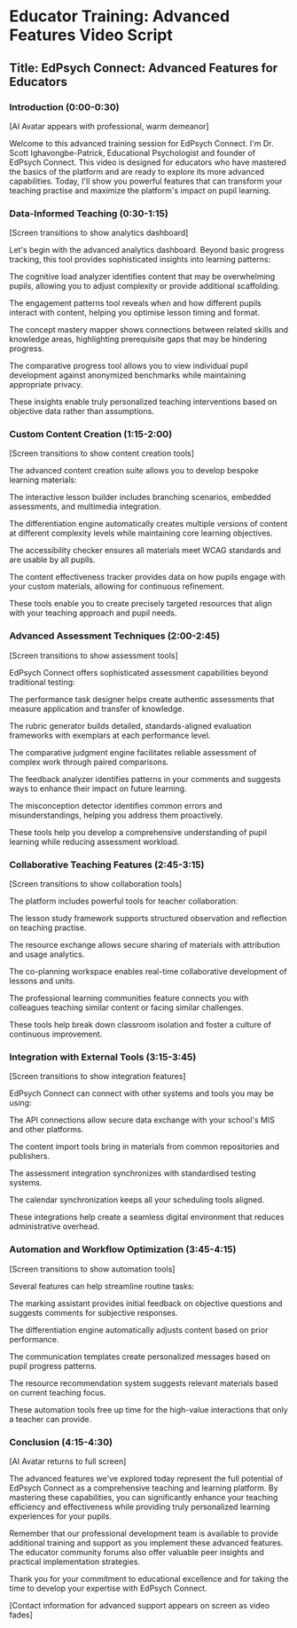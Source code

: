 # Educator Training: Advanced Features Video Script

## Title: EdPsych Connect: Advanced Features for Educators

### Introduction (0:00-0:30)
[AI Avatar appears with professional, warm demeanor]

Welcome to this advanced training session for EdPsych Connect. I'm Dr. Scott Ighavongbe-Patrick, Educational Psychologist and founder of EdPsych Connect. This video is designed for educators who have mastered the basics of the platform and are ready to explore its more advanced capabilities. Today, I'll show you powerful features that can transform your teaching practise and maximize the platform's impact on pupil learning.

### Data-Informed Teaching (0:30-1:15)
[Screen transitions to show analytics dashboard]

Let's begin with the advanced analytics dashboard. Beyond basic progress tracking, this tool provides sophisticated insights into learning patterns:

The cognitive load analyzer identifies content that may be overwhelming pupils, allowing you to adjust complexity or provide additional scaffolding.

The engagement patterns tool reveals when and how different pupils interact with content, helping you optimise lesson timing and format.

The concept mastery mapper shows connections between related skills and knowledge areas, highlighting prerequisite gaps that may be hindering progress.

The comparative progress tool allows you to view individual pupil development against anonymized benchmarks while maintaining appropriate privacy.

These insights enable truly personalized teaching interventions based on objective data rather than assumptions.

### Custom Content Creation (1:15-2:00)
[Screen transitions to show content creation tools]

The advanced content creation suite allows you to develop bespoke learning materials:

The interactive lesson builder includes branching scenarios, embedded assessments, and multimedia integration.

The differentiation engine automatically creates multiple versions of content at different complexity levels while maintaining core learning objectives.

The accessibility checker ensures all materials meet WCAG standards and are usable by all pupils.

The content effectiveness tracker provides data on how pupils engage with your custom materials, allowing for continuous refinement.

These tools enable you to create precisely targeted resources that align with your teaching approach and pupil needs.

### Advanced Assessment Techniques (2:00-2:45)
[Screen transitions to show assessment tools]

EdPsych Connect offers sophisticated assessment capabilities beyond traditional testing:

The performance task designer helps create authentic assessments that measure application and transfer of knowledge.

The rubric generator builds detailed, standards-aligned evaluation frameworks with exemplars at each performance level.

The comparative judgment engine facilitates reliable assessment of complex work through paired comparisons.

The feedback analyzer identifies patterns in your comments and suggests ways to enhance their impact on future learning.

The misconception detector identifies common errors and misunderstandings, helping you address them proactively.

These tools help you develop a comprehensive understanding of pupil learning while reducing assessment workload.

### Collaborative Teaching Features (2:45-3:15)
[Screen transitions to show collaboration tools]

The platform includes powerful tools for teacher collaboration:

The lesson study framework supports structured observation and reflection on teaching practise.

The resource exchange allows secure sharing of materials with attribution and usage analytics.

The co-planning workspace enables real-time collaborative development of lessons and units.

The professional learning communities feature connects you with colleagues teaching similar content or facing similar challenges.

These tools help break down classroom isolation and foster a culture of continuous improvement.

### Integration with External Tools (3:15-3:45)
[Screen transitions to show integration features]

EdPsych Connect can connect with other systems and tools you may be using:

The API connections allow secure data exchange with your school's MIS and other platforms.

The content import tools bring in materials from common repositories and publishers.

The assessment integration synchronizes with standardised testing systems.

The calendar synchronization keeps all your scheduling tools aligned.

These integrations help create a seamless digital environment that reduces administrative overhead.

### Automation and Workflow Optimization (3:45-4:15)
[Screen transitions to show automation tools]

Several features can help streamline routine tasks:

The marking assistant provides initial feedback on objective questions and suggests comments for subjective responses.

The differentiation engine automatically adjusts content based on prior performance.

The communication templates create personalized messages based on pupil progress patterns.

The resource recommendation system suggests relevant materials based on current teaching focus.

These automation tools free up time for the high-value interactions that only a teacher can provide.

### Conclusion (4:15-4:30)
[AI Avatar returns to full screen]

The advanced features we've explored today represent the full potential of EdPsych Connect as a comprehensive teaching and learning platform. By mastering these capabilities, you can significantly enhance your teaching efficiency and effectiveness while providing truly personalized learning experiences for your pupils.

Remember that our professional development team is available to provide additional training and support as you implement these advanced features. The educator community forums also offer valuable peer insights and practical implementation strategies.

Thank you for your commitment to educational excellence and for taking the time to develop your expertise with EdPsych Connect.

[Contact information for advanced support appears on screen as video fades]
